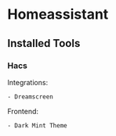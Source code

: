 # Homeassistant

## Installed Tools

###  Hacs
  
  Integrations:

    - Dreamscreen 

  Frontend:

    - Dark Mint Theme